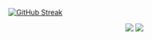 
<!--
**Nayeoonn/Nayeoonn** is a ✨ _special_ ✨ repository because its `README.md` (this file) appears on your GitHub profile.

Here are some ideas to get you started:

- 🔭 I’m currently working on ...
- 🌱 I’m currently learning ...
- 👯 I’m looking to collaborate on ...
- 🤔 I’m looking for help with ...
- 💬 Ask me about ...
- 📫 How to reach me: ...
- 😄 Pronouns: ...
- ⚡ Fun fact: ...😷🫠
-->

[![GitHub Streak](https://streak-stats.demolab.com?user=Nayeoonn&theme=graywhite&hide_border=true)](https://git.io/streak-stats)
<div align="center">
<p>	
<img src="https://github-readme-stats.vercel.app/api/top-langs/?username=Nayeoonn&layout=compact">
<img src="https://github-readme-stats.vercel.app/api?username=Nayeoonn&show_icons=true">
</p>
</div>
